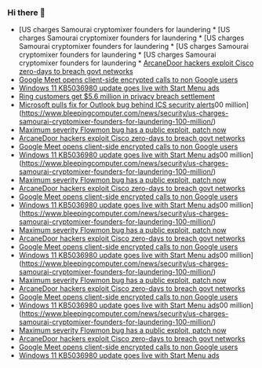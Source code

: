### Hi there 👋

<!--START_SECTION:feed-->
* [US charges Samourai cryptomixer founders for laundering * [US charges Samourai cryptomixer founders for laundering * [US charges Samourai cryptomixer founders for laundering * [US charges Samourai cryptomixer founders for laundering * [US charges Samourai cryptomixer founders for laundering * [ArcaneDoor hackers exploit Cisco zero-days to breach govt networks](https://www.bleepingcomputer.com/news/security/arcanedoor-hackers-exploit-cisco-zero-days-to-breach-govt-networks/)
* [Google Meet opens client-side encrypted calls to non Google users](https://www.bleepingcomputer.com/news/security/google-meet-opens-client-side-encrypted-calls-to-non-google-users/)
* [Windows 11 KB5036980 update goes live with Start Menu ads](https://www.bleepingcomputer.com/news/microsoft/windows-11-kb5036980-update-goes-live-with-start-menu-ads/)
* [Ring customers get $5.6 million in privacy breach settlement](https://www.bleepingcomputer.com/news/security/ring-customers-get-56-million-in-privacy-breach-settlement/)
* [Microsoft pulls fix for Outlook bug behind ICS security alerts](https://www.bleepingcomputer.com/news/microsoft/microsoft-pulls-fix-for-outlook-bug-unexpected-ICS-warnings-after-December-security-updates/)00 million](https://www.bleepingcomputer.com/news/security/us-charges-samourai-cryptomixer-founders-for-laundering-100-million/)
* [Maximum severity Flowmon bug has a public exploit, patch now](https://www.bleepingcomputer.com/news/security/maximum-severity-flowmon-bug-has-a-public-exploit-patch-now/)
* [ArcaneDoor hackers exploit Cisco zero-days to breach govt networks](https://www.bleepingcomputer.com/news/security/arcanedoor-hackers-exploit-cisco-zero-days-to-breach-govt-networks/)
* [Google Meet opens client-side encrypted calls to non Google users](https://www.bleepingcomputer.com/news/security/google-meet-opens-client-side-encrypted-calls-to-non-google-users/)
* [Windows 11 KB5036980 update goes live with Start Menu ads](https://www.bleepingcomputer.com/news/microsoft/windows-11-kb5036980-update-goes-live-with-start-menu-ads/)00 million](https://www.bleepingcomputer.com/news/security/us-charges-samourai-cryptomixer-founders-for-laundering-100-million/)
* [Maximum severity Flowmon bug has a public exploit, patch now](https://www.bleepingcomputer.com/news/security/maximum-severity-flowmon-bug-has-a-public-exploit-patch-now/)
* [ArcaneDoor hackers exploit Cisco zero-days to breach govt networks](https://www.bleepingcomputer.com/news/security/arcanedoor-hackers-exploit-cisco-zero-days-to-breach-govt-networks/)
* [Google Meet opens client-side encrypted calls to non Google users](https://www.bleepingcomputer.com/news/security/google-meet-opens-client-side-encrypted-calls-to-non-google-users/)
* [Windows 11 KB5036980 update goes live with Start Menu ads](https://www.bleepingcomputer.com/news/microsoft/windows-11-kb5036980-update-goes-live-with-start-menu-ads/)00 million](https://www.bleepingcomputer.com/news/security/us-charges-samourai-cryptomixer-founders-for-laundering-100-million/)
* [Maximum severity Flowmon bug has a public exploit, patch now](https://www.bleepingcomputer.com/news/security/maximum-severity-flowmon-bug-has-a-public-exploit-patch-now/)
* [ArcaneDoor hackers exploit Cisco zero-days to breach govt networks](https://www.bleepingcomputer.com/news/security/arcanedoor-hackers-exploit-cisco-zero-days-to-breach-govt-networks/)
* [Google Meet opens client-side encrypted calls to non Google users](https://www.bleepingcomputer.com/news/security/google-meet-opens-client-side-encrypted-calls-to-non-google-users/)
* [Windows 11 KB5036980 update goes live with Start Menu ads](https://www.bleepingcomputer.com/news/microsoft/windows-11-kb5036980-update-goes-live-with-start-menu-ads/)00 million](https://www.bleepingcomputer.com/news/security/us-charges-samourai-cryptomixer-founders-for-laundering-100-million/)
* [Maximum severity Flowmon bug has a public exploit, patch now](https://www.bleepingcomputer.com/news/security/maximum-severity-flowmon-bug-has-a-public-exploit-patch-now/)
* [ArcaneDoor hackers exploit Cisco zero-days to breach govt networks](https://www.bleepingcomputer.com/news/security/arcanedoor-hackers-exploit-cisco-zero-days-to-breach-govt-networks/)
* [Google Meet opens client-side encrypted calls to non Google users](https://www.bleepingcomputer.com/news/security/google-meet-opens-client-side-encrypted-calls-to-non-google-users/)
* [Windows 11 KB5036980 update goes live with Start Menu ads](https://www.bleepingcomputer.com/news/microsoft/windows-11-kb5036980-update-goes-live-with-start-menu-ads/)00 million](https://www.bleepingcomputer.com/news/security/us-charges-samourai-cryptomixer-founders-for-laundering-100-million/)
* [Maximum severity Flowmon bug has a public exploit, patch now](https://www.bleepingcomputer.com/news/security/maximum-severity-flowmon-bug-has-a-public-exploit-patch-now/)
* [ArcaneDoor hackers exploit Cisco zero-days to breach govt networks](https://www.bleepingcomputer.com/news/security/arcanedoor-hackers-exploit-cisco-zero-days-to-breach-govt-networks/)
* [Google Meet opens client-side encrypted calls to non Google users](https://www.bleepingcomputer.com/news/security/google-meet-opens-client-side-encrypted-calls-to-non-google-users/)
* [Windows 11 KB5036980 update goes live with Start Menu ads](https://www.bleepingcomputer.com/news/microsoft/windows-11-kb5036980-update-goes-live-with-start-menu-ads/)
<!--END_SECTION:feed-->

<!--
**frankenk/frankenk** is a ✨ _special_ ✨ repository because its `README.md` (this file) appears on your GitHub profile.

Here are some ideas to get you started:

- 🔭 I’m currently working on ...
- 🌱 I’m currently learning ...
- 👯 I’m looking to collaborate on ...
- 🤔 I’m looking for help with ...
- 💬 Ask me about ...
- 📫 How to reach me: ...
- 😄 Pronouns: ...
- ⚡ Fun fact: ...
-->



